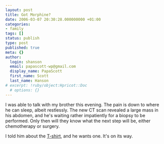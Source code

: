 ```yaml
---
layout: post
title: Got Morphine?
date: 2006-03-07 20:30:28.000000000 +01:00
categories:
- family
tags: []
status: publish
type: post
published: true
meta: {}
author:
  login: shanson
  email: papascott-wp@gmail.com
  display_name: PapaScott
  first_name: Scott
  last_name: Hanson
# excerpt: !ruby/object:Hpricot::Doc
  # options: {}
---
```

<p>I was able to talk with my brother this evening. The pain is down to where he can sleep, albeit restlessly. The new CT scan revealed a large mass in his abdomen, and he's waiting rather impatiently for a biopsy to be performed. Only then will they know what the next step will be, either chemotherapy or surgery.</p>
<p>I told him about the <a href="http://www.papascott.de/archives/2006/03/05/life-sucks/">T-shirt</a>, and he wants one. It's on its way.  </p>
